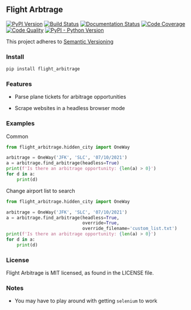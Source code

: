 ## Flight Arbtrage

[![PyPI Version][pypi-image]][pypi-url]
[![Build Status][build-image]][build-url]
[![Documentation Status][doc-image]][doc-url]
[![Code Coverage][coverage-image]][coverage-url]
[![Code Quality][quality-image]][quality-url]
[![PyPI - Python Version][version-image]][pypi-url]


<!-- Badges -->

[pypi-image]: https://img.shields.io/pypi/v/flight_arbitrage
[pypi-url]: https://pypi.org/project/flight_arbitrage/
[build-image]: https://github.com/jrinder42/Flight_Arbitrage/actions/workflows/build.yml/badge.svg
[build-url]: https://github.com/jrinder42/Flight_Arbitrage/actions/workflows/build.yml
[doc-image]: https://readthedocs.org/projects/flight-arbitrage/badge/?version=latest
[doc-url]: https://flight-arbitrage.readthedocs.io/en/latest/
[coverage-image]: https://codecov.io/gh/jrinder42/Flight_Arbitrage/branch/main/graph/badge.svg
[coverage-url]: https://codecov.io/gh/jrinder42/Flight_Arbitrage
[quality-image]: https://api.codeclimate.com/v1/badges/85937031d4258ed2909a/maintainability
[quality-url]: https://codeclimate.com/github/jrinder42/Flight_Arbitrage
[version-image]: https://img.shields.io/pypi/pyversions/flight_arbitrage

This project adheres to [Semantic Versioning](https://semver.org/)

### Install
```bash
pip install flight_arbitrage
```

### Features

- Parse plane tickets for arbitrage opportunities

- Scrape websites in a headless browser mode

### Examples

Common 

```python
from flight_arbitrage.hidden_city import OneWay

arbitrage = OneWay('JFK', 'SLC', '07/10/2021')
a = arbitrage.find_arbitrage(headless=True)
print(f'Is there an arbitrage opportunity: {len(a) > 0}')
for d in a:
    print(d)
```

Change airport list to search

```python
from flight_arbitrage.hidden_city import OneWay

arbitrage = OneWay('JFK', 'SLC', '07/10/2021')
a = arbitrage.find_arbitrage(headless=True, 
                             override=True,
                             override_filename='custom_list.txt')
print(f'Is there an arbitrage opportunity: {len(a) > 0}')
for d in a:
    print(d)
```

### License

Flight Arbitrage is MIT licensed, as found in the LICENSE file.

### Notes

- You may have to play around with getting `selenium` to work